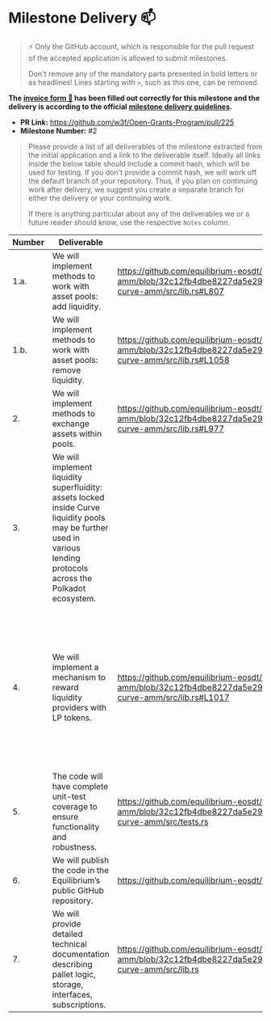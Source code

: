 # Milestone Delivery :mailbox:

> ⚡ Only the GitHub account, which is responsible for the pull request of the accepted application is allowed to submit milestones.
>
> Don't remove any of the mandatory parts presented in bold letters or as headlines! Lines starting with `>`, such as this one, can be removed.

**The [invoice form :pencil:](https://forms.gle/8Wx7nxtq8fKrsuEz8) has been filled out correctly for this milestone and the delivery is according to the official [milestone delivery guidelines](https://github.com/w3f/General-Grants-Program/blob/master/grants/milestone-deliverables-guidelines.md).**

- **PR Link:** https://github.com/w3f/Open-Grants-Program/pull/225
- **Milestone Number:** #2

> Please provide a list of all deliverables of the milestone extracted from the initial application and a link to the deliverable itself. Ideally all links inside the below table should include a commit hash, which will be used for testing. If you don't provide a commit hash, we will work off the default branch of your repository. Thus, if you plan on continuing work after delivery, we suggest you create a separate branch for either the delivery or your continuing work.
>
> If there is anything particular about any of the deliverables we or a future reader should know, use the respective `Notes` column.

| Number | Deliverable                                                                                                                                                           | Link                                                                                                                                                    | Notes                                                                                                                                                                                                            |
| ------ | --------------------------------------------------------------------------------------------------------------------------------------------------------------------- | ------------------------------------------------------------------------------------------------------------------------------------------------------- | ---------------------------------------------------------------------------------------------------------------------------------------------------------------------------------------------------------------- |
| 1.a.   | We will implement methods to work with asset pools: add liquidity.                                                                                                    | https://github.com/equilibrium-eosdt/equilibrium-curve-amm/blob/32c12fb4dbe8227da5e29a457ee28c6f02cfe4d5/pallets/equilibrium-curve-amm/src/lib.rs#L807  |                                                                                                                                                                                                                  |
| 1.b.   | We will implement methods to work with asset pools: remove liquidity.                                                                                                 | https://github.com/equilibrium-eosdt/equilibrium-curve-amm/blob/32c12fb4dbe8227da5e29a457ee28c6f02cfe4d5/pallets/equilibrium-curve-amm/src/lib.rs#L1058 |                                                                                                                                                                                                                  |
| 2.     | We will implement methods to exchange assets within pools.                                                                                                            | https://github.com/equilibrium-eosdt/equilibrium-curve-amm/blob/32c12fb4dbe8227da5e29a457ee28c6f02cfe4d5/pallets/equilibrium-curve-amm/src/lib.rs#L977  |                                                                                                                                                                                                                  |
| 3.     | We will implement liquidity superfluidity: assets locked inside Curve liquidity pools may be further used in various lending protocols across the Polkadot ecosystem. |                                                                                                                                                         | Any runtime that successfully integrated Equilibrium Curve Amm Pallet is able to generate LP tokens using underlying asset implementation.                                                                       |
| 4.     | We will implement a mechanism to reward liquidity providers with LP tokens.                                                                                           | https://github.com/equilibrium-eosdt/equilibrium-curve-amm/blob/32c12fb4dbe8227da5e29a457ee28c6f02cfe4d5/pallets/equilibrium-curve-amm/src/lib.rs#L1017 | LP tokens represent balances supplied to the protocol. Users earn interest from exchange fees through the LP token's exchange rate appreciation when LP tokens increases in value relative to underlying assets. |
| 5.     | The code will have complete unit-test coverage to ensure functionality and robustness.                                                                                | https://github.com/equilibrium-eosdt/equilibrium-curve-amm/blob/32c12fb4dbe8227da5e29a457ee28c6f02cfe4d5/pallets/equilibrium-curve-amm/src/tests.rs     |                                                                                                                                                                                                                  |
| 6.     | We will publish the code in the Equilibrium’s public GitHub repository.                                                                                               | https://github.com/equilibrium-eosdt/equilibrium-curve-amm                                                                                              |                                                                                                                                                                                                                  |
| 7.     | We will provide detailed technical documentation describing pallet logic, storage, interfaces, subscriptions.                                                         | https://github.com/equilibrium-eosdt/equilibrium-curve-amm/blob/32c12fb4dbe8227da5e29a457ee28c6f02cfe4d5/pallets/equilibrium-curve-amm/src/lib.rs       | See rustocs and comments throughout entire file.                                                                                                                                                                 |
